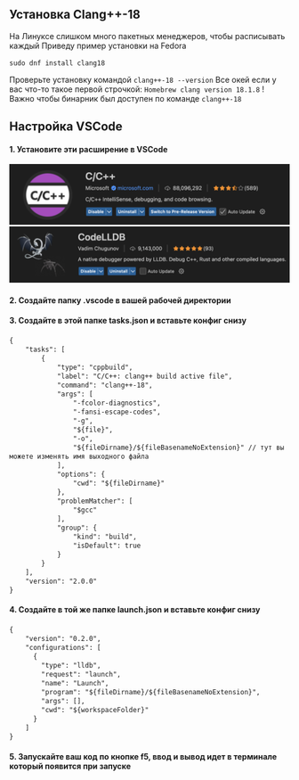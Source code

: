 ## Установка Clang++-18
На Линуксе слишком много пакетных менеджеров, чтобы расписывать каждый
Приведу пример установки на Fedora
```
sudo dnf install clang18
```
Проверьте установку командой `clang++-18 --version`
Все окей если у вас что-то такое первой строчкой:
`Homebrew clang version 18.1.8`
! Важно чтобы бинарник был доступен по команде `clang++-18`

## Настройка VSCode
#### 1. Установите эти расширение в VSCode

![](.img/c_c++_extension.png)
![](.img/codelldb.png)

#### 2. Создайте папку .vscode в вашей рабочей директории
#### 3. Создайте в этой папке tasks.json и вставьте конфиг снизу
```
{
    "tasks": [
        {
            "type": "cppbuild",
            "label": "C/C++: clang++ build active file",
            "command": "clang++-18",
            "args": [
                "-fcolor-diagnostics",
                "-fansi-escape-codes",
                "-g",
                "${file}",
                "-o",
                "${fileDirname}/${fileBasenameNoExtension}" // тут вы можете изменять имя выходного файла
            ],
            "options": {
                "cwd": "${fileDirname}"
            },
            "problemMatcher": [
                "$gcc"
            ],
            "group": {
                "kind": "build",
                "isDefault": true
            }
        }
    ],
    "version": "2.0.0"
}
```
#### 4. Создайте в той же папке launch.json и вставьте конфиг снизу
```
{
    "version": "0.2.0",
    "configurations": [
      {
        "type": "lldb",
        "request": "launch",
        "name": "Launch",
        "program": "${fileDirname}/${fileBasenameNoExtension}",
        "args": [],
        "cwd": "${workspaceFolder}"
      }
    ]
}
```
#### 5. Запускайте ваш код по кнопке f5, ввод и вывод идет в терминале который появится при запуске
